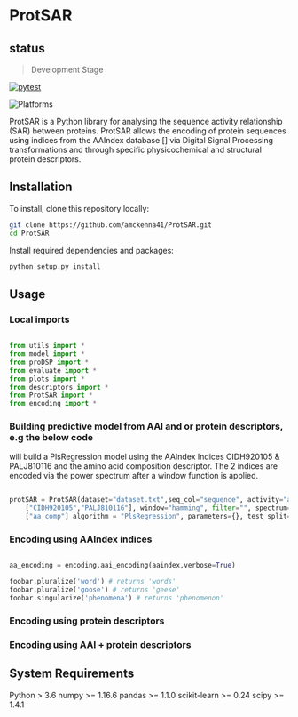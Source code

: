 # ProtSAR <a name="TOP"></a>

## status
> Development Stage

[![pytest](https://github.com/ray-project/tune-sklearn/workflows/Development/badge.svg)](https://github.com/ray-project/tune-sklearn/actions?query=workflow%3A%22Development%22)

![Platforms](https://img.shields.io/badge/platforms-linux%2C%20macOS%2C%20Windows-green)

ProtSAR is a Python library for analysing the sequence activity relationship (SAR)
between proteins. ProtSAR allows the encoding of protein sequences using indices
from the AAIndex database [] via Digital Signal Processing transformations and
through specific physicochemical and structural protein descriptors.

## Installation

To install, clone this repository locally:

```bash
git clone https://github.com/amckenna41/ProtSAR.git
cd ProtSAR
```

Install required dependencies and packages:
```python
python setup.py install
```

## Usage

### Local imports
```python

from utils import *
from model import *
from proDSP import *
from evaluate import *
from plots import *
from descriptors import *
from ProtSAR import *
from encoding import *
```

### Building predictive model from AAI and or protein descriptors, e.g the below code
will build a PlsRegression model using the AAIndex Indices CIDH920105 & PALJ810116
and the amino acid composition descriptor. The 2 indices are encoded via the power
spectrum after a window function is applied.

```python

protSAR = ProtSAR(dataset="dataset.txt",seq_col="sequence", activity="activity", aa_indices=
    ["CIDH920105","PALJ810116"], window="hamming", filter="", spectrum="power", descriptors=
    ["aa_comp"] algorithm = "PlsRegression", parameters={}, test_split=0.2)

```

### Encoding using AAIndex indices
```python

aa_encoding = encoding.aai_encoding(aaindex,verbose=True)

foobar.pluralize('word') # returns 'words'
foobar.pluralize('goose') # returns 'geese'
foobar.singularize('phenomena') # returns 'phenomenon'
```

### Encoding using protein descriptors


### Encoding using AAI + protein descriptors



## System Requirements ##

Python > 3.6
numpy >= 1.16.6
pandas >= 1.1.0
scikit-learn >= 0.24
scipy >= 1.4.1
